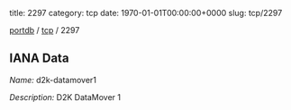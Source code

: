 title: 2297
category: tcp
date: 1970-01-01T00:00:00+0000
slug: tcp/2297

[portdb](/) / [tcp](/category/tcp.html) / 2297


## IANA Data

_Name:_ d2k-datamover1

_Description:_ D2K DataMover 1

